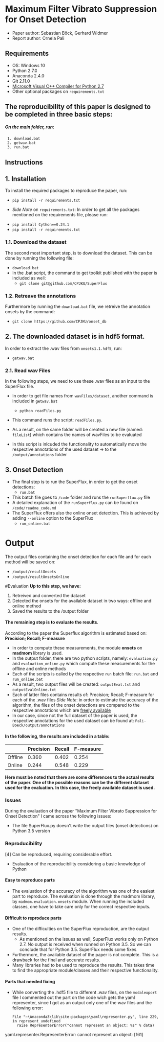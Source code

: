 # Maximum Filter Vibrato Suppression for Onset Detection

- Paper author: Sebastian Böck, Gerhard Widmer
- Report author: Ornela Pali

## Requirements
- OS: Windows 10 
- Python 2.7.0
- Anaconda 2.4.0
- Git 2.11.0
- [Microsoft Visual C++ Compiler for Python 2.7](http://www.microsoft.com/en-us/download/confirmation.aspx?id=44266)
- Other optional packages on `requirements.txt`

## The reproducibility of this paper is designed to be completed in three basic steps:
##### On the main folder, run: <br />
	 1. download.bat 
	 2. getwav.bat 
	 3. run.bat 
  
## Instructions

## 1. Installation
To install the required packages to reproduce the paper, run: 
* `pip install -r requirements.txt`

- *Side Note* on `requirements.txt`: In order to get all the packages mentioned on the requirements file, please run: 
* `pip install Cython==0.24.1`
* `pip install -r requirements.txt`

### 1.1. Download the dataset 
The second most important step, is to download the dataset. This can be done by running the following file: 
* `download.bat`
* In the .bat script, the command to get toolkit published with the paper is included as well:
	* `git clone git@github.com/CPJKU/SuperFlux`

### 1.2. Retreave the annotations
Furthermore by running the `download.bat` file, we retreive the annotation onsets by the command:
* `git clone https://github.com/CPJKU/onset_db`

## 2. The downloaded dataset is in hdf5 format. 
In order to extract the .wav files from `onsets1.1.hdf5`, run:
* `getwav.bat`

###  2.1. Read wav Files
In the following steps, we need to use these .wav files as an input to the SuperFlux file. 
- In order to get file names from `wavFiles/dataset`, another command is included in `getwav.bat`
	 - `python readFiles.py`

- This command runs the script: `readFiles.py`. 
- As a result, on the same folder will be created a new file (named: `fileList`) which contains the names of wavFiles to be evaluated
- In this script is inlcuded the functionality to automatically move the respective annotations of the used dataset -> to the `/output/annotations` folder
		
## 3. Onset Detection
- The final step is to run the SuperFlux, in order to get the onset detections: 
	 - `run.bat`
- This batch file goes to `/code` folder and runs the `runSuperflux.py` file 
- A detailed explanation of the `runSuperflux.py` can be found on `/code/readme_code.md`
- The SuperFlux offers also the online onset detection. This is achieved by adding `--online` option to the SuperFlux
	 - `run_online.bat`
	
# Output
The output files containing the onset detection for each file and for each method will be saved on:
- `/output/resultOnsets`
- `/output/resultOnsetsOnline`
	
#Evaluation
**Up to this step, we have:**
1. Retreived and converted the dataset
2. Detected the onsets for the available dataset in two ways: offline and online method
3. Saved the results to the /output folder

#### The remaining step is to evaluate the results. 
According to the paper the Superflux algorithm is estimated based on: <br />
**Precision; Recall; F-measure**

- In order to compute these measurements, the module **onsets** on **madmom** library is used. 
- In the output folder, there are two python scripts, namely: `evaluation.py` and `evaluation_online.py` which compute these measurements for the offline and online methods
- Each of the scripts is called by the respective `run` batch file: `run.bat` and `run_online.bat`
- As a result, two output files will be created: `outputEval.txt` and `outputEvalOnline.txt`
- Each of latter files contains results of: Precision; Recall; F-measure for each of the .wav files
*Side Note*: in order to estimate the accuracy of the algorithm, the files of the onset detections are compared to the respective annotations
 which are [freely available](https://github.com/CPJKU/onset_db)
- In our case, since not the full dataset of the paper is used, the respective annotations for the used dataset can be found at: `Pali-Boeck/output/annotations`

#### In the following, the results are included in a table:

|                | Precision | Recall |F-measure|
|----------------|-----------|--------|---------|
| Offline        | 0.360     | 0.402  | 0.254   |
| Online         | 0.244     | 0.548  | 0.229   |

**Here must be noted that there are some differences to the actual results of the paper. One of the possible reasons can be the different dataset used for the evaluation. In this case, the freely available dataset is used.**

### Issues
During the evaluation of the paper "Maximum Filter Vibrato Suppression for Onset Detection" I came across the following issues:
 - The file SuperFlux.py doesn't write the output files (onset detections) on Python 3.5 version

### Reproducibility
[4] Can be reproduced, requiring considerable effort.
* Evaluation of the reproducibility considering a basic knowledge of Python

#### Easy to reproduce parts
* The evaluation of the accuracy of the algorithm was one of the easiest part to reproduce. The evaluation is done through the madmom library, by `madmom.evaluation.onsets` module. When running the included classes, one have to take care only for the correct respective inputs. 

#### Difficult to reproduce parts
* One of the difficulties on the SuperFlux reproduction, are the output results. 
	* As mentioned on the issues as well, SuperFlux works only on Python 2.7. No output is received when runned on Python 3.5. So we can conclude that for Python 3.5. SuperFlux needs some fixes. 
* Furthermore, the available dataset of the paper is not complete. This is a drawback for the final and accurate results. 
* Many libraries had to be used to reproduce the results. This takes time to find the appropriate module/classes and their respective functionality. 

#### Parts that needed fixing
* While converting the .hdf5 file to different .wav files, on the `modalexport` file I commented out the part on the code wich gets the yaml representer, since I got as an output only one of the wav files and the following error: <br />
  ```
  File "~\Anaconda3\lib\site-packages\yaml\representer.py", line 229, in represent_undefined
    raise RepresenterError("cannot represent an object: %s" % data)
yaml.representer.RepresenterError: cannot represent an object: [161]
  ```

